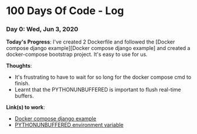 # 100 Days Of Code - Log

### Day 0: Wed, Jun 3, 2020

**Today's Progress**: I've created 2 Dockerfile and followed the [Docker compose django example][Docker compose django example] and created a docker-compose bootstrap project. It's easy to use for us.

**Thoughts**:
- It's frustrating to have to wait for so long for the docker compose cmd to finish.
- Learnt that the PYTHONUNBUFFERED is important to flush real-time buffers.

**Link(s) to work**:
- [Docker compose django example](https://github.com/docker/docker.github.io/blob/master/compose/django.md)
- [PYTHONUNBUFFERED environment variable](https://github.com/awslabs/amazon-sagemaker-examples/issues/319#issuecomment-405749895)
